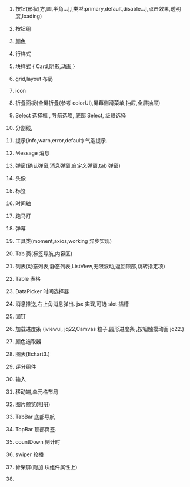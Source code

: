 1. 按钮(形状[方,圆,半角...],[类型:primary,default,disable...],点击效果,透明度,loading)

2. 按钮组

3. 颜色

4. 行样式

5. 块样式 { Card,阴影,动画,}

6. grid,layout 布局

7. icon

8. 折叠面板{全屏折叠(参考 colorUI),屏幕侧滑菜单,抽屉,全屏抽屉}

9. Select 选择框 , 导航选项, 底部 Select, 级联选择

10. 分割线,

11. 提示(info,warn,error,default) 气泡提示.

12. Message 消息

13. 弹窗(确认弹窗,消息弹窗,自定义弹窗,tab 弹窗)

14. 头像

15. 标签

16. 时间轴

17. 跑马灯

18. 弹幕

19. 工具类(moment,axios,working 异步实现)

20. Tab 页(标签导航,内容区)

21. 列表(动态列表,静态列表,ListView,无限滚动,返回顶部,跳转指定项)

22. Table 表格

23. DataPicker 时间选择器

24. 消息推送,右上角消息弹出. jsx 实现,可选 slot 插槽

25. 固钉

26. 加载进度条 (iviewui, jq22,Camvas 粒子,圆形进度条 ,按钮触摸动画 jq22.)

27. 颜色选取器

28. 图表(Echart3.)

29. 评分组件

30. 输入

31. 移动端,单元格布局

32. 图片预览(相册)

33. TabBar 底部导航

34. TopBar 顶部页签.

35. countDown 倒计时

36. swiper 轮播

37. 骨架屏(附加 块组件属性上)

38.
